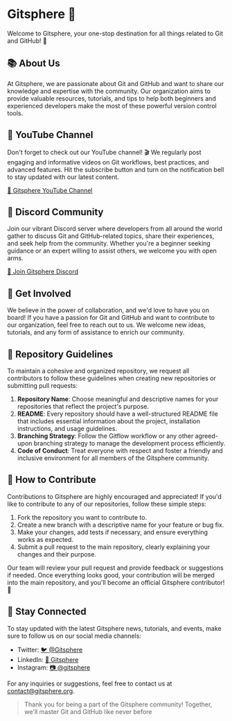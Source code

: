 # Gitsphere 🌌

Welcome to Gitsphere, your one-stop destination for all things related to Git and GitHub! 🚀

## 📚 About Us

At Gitsphere, we are passionate about Git and GitHub and want to share our knowledge and expertise with the community. Our organization aims to provide valuable resources, tutorials, and tips to help both beginners and experienced developers make the most of these powerful version control tools.

## 🎥 YouTube Channel

Don't forget to check out our YouTube channel! 🎬 We regularly post engaging and informative videos on Git workflows, best practices, and advanced features. Hit the subscribe button and turn on the notification bell to stay updated with our latest content.

[🔗 Gitsphere YouTube Channel](https://www.youtube.com/gitsphere)

## 📣 Discord Community

Join our vibrant Discord server where developers from all around the world gather to discuss Git and GitHub-related topics, share their experiences, and seek help from the community. Whether you're a beginner seeking guidance or an expert willing to assist others, we welcome you with open arms.

[🔗 Join Gitsphere Discord](https://discord.gg/cvR4YXFF)

## 🌟 Get Involved

We believe in the power of collaboration, and we'd love to have you on board! If you have a passion for Git and GitHub and want to contribute to our organization, feel free to reach out to us. We welcome new ideas, tutorials, and any form of assistance to enrich our community.

## 📄 Repository Guidelines

To maintain a cohesive and organized repository, we request all contributors to follow these guidelines when creating new repositories or submitting pull requests:

1. **Repository Name**: Choose meaningful and descriptive names for your repositories that reflect the project's purpose.
2. **README**: Every repository should have a well-structured README file that includes essential information about the project, installation instructions, and usage guidelines.
3. **Branching Strategy**: Follow the Gitflow workflow or any other agreed-upon branching strategy to manage the development process efficiently.
4. **Code of Conduct**: Treat everyone with respect and foster a friendly and inclusive environment for all members of the Gitsphere community.

## 🤝 How to Contribute

Contributions to Gitsphere are highly encouraged and appreciated! If you'd like to contribute to any of our repositories, follow these simple steps:

1. Fork the repository you want to contribute to.
2. Create a new branch with a descriptive name for your feature or bug fix.
3. Make your changes, add tests if necessary, and ensure everything works as expected.
4. Submit a pull request to the main repository, clearly explaining your changes and their purpose.

Our team will review your pull request and provide feedback or suggestions if needed. Once everything looks good, your contribution will be merged into the main repository, and you'll become an official Gitsphere contributor! 🎉

## 📢 Stay Connected

To stay updated with the latest Gitsphere news, tutorials, and events, make sure to follow us on our social media channels:

- Twitter: [🐦 @Gitsphere](https://twitter.com/gitsphere)
- LinkedIn: [🔗 Gitsphere](https://www.linkedin.com/company/gitsphere)
- Instagram: [📷 @gitsphere](https://www.instagram.com/gitsphere)

For any inquiries or suggestions, feel free to contact us at contact@gitsphere.org.

> Thank you for being a part of the Gitsphere community! Together, we'll master Git and GitHub like never before
